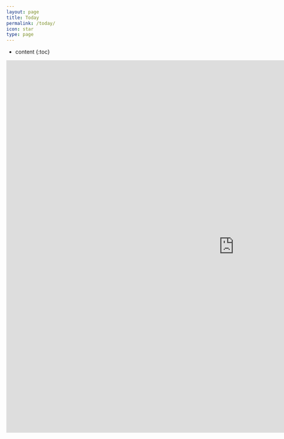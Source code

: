 ```yaml
---
layout: page
title: Today
permalink: /today/
icon: star
type: page
---
```

* content
{:toc}
<iframe frameborder="0" width="1200" height="980" scrolling="no" src="http://paper.7h365.com/Members/MemberIndex"></iframe>

